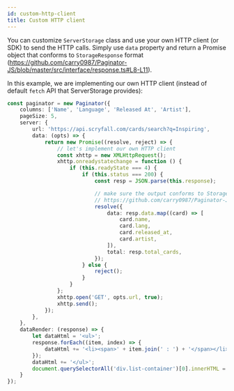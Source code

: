 ```yaml
---
id: custom-http-client
title: Custom HTTP client
---
```


You can customize `ServerStorage` class and use your own HTTP client (or SDK) to send the HTTP calls. Simply use `data` property
and return a Promise object that conforms to `StorageResponse` format (https://github.com/carry0987/Paginator-JS/blob/master/src/interface/response.ts#L8-L11).

In this example, we are implementing our own HTTP client (instead of default `fetch` API that ServerStorage provides):

```ts paginator
const paginator = new Paginator({
    columns: ['Name', 'Language', 'Released At', 'Artist'],
    pageSize: 5,
    server: {
        url: 'https://api.scryfall.com/cards/search?q=Inspiring',
        data: (opts) => {
            return new Promise((resolve, reject) => {
                // let's implement our own HTTP client
                const xhttp = new XMLHttpRequest();
                xhttp.onreadystatechange = function () {
                    if (this.readyState === 4) {
                        if (this.status === 200) {
                            const resp = JSON.parse(this.response);

                            // make sure the output conforms to StorageResponse format:
                            // https://github.com/carry0987/Paginator-JS/blob/master/src/interface/response.ts#L8-L11
                            resolve({
                                data: resp.data.map((card) => [
                                    card.name,
                                    card.lang,
                                    card.released_at,
                                    card.artist,
                                ]),
                                total: resp.total_cards,
                            });
                        } else {
                            reject();
                        }
                    }
                };
                xhttp.open('GET', opts.url, true);
                xhttp.send();
            });
        },
    },
    dataRender: (response) => {
        let dataHtml = '<ul>';
        response.forEach((item, index) => {
            dataHtml += '<li><span>' + item.join(' : ') + '</span></li>';
        });
        dataHtml += '</ul>';
        document.querySelectorAll('div.list-container')[0].innerHTML = dataHtml;
    }
});
```
